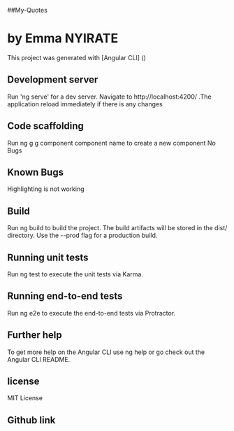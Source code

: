 ##My-Quotes
# by Emma NYIRATE

This project was generated with [Angular CLI] ()

## Development server

Run 'ng serve' for a dev server. Navigate to http://localhost:4200/ .The application reload immediately if there is any changes

## Code scaffolding

Run ng g g component component name to create a new component
No Bugs

## Known Bugs

Highlighting is not working

## Build 

Run ng build to build the project. The build artifacts will be stored in the dist/ directory. Use the --prod flag for a production build.

## Running unit tests

Run ng test to execute the unit tests via Karma.

## Running end-to-end tests

Run ng e2e to execute the end-to-end tests via Protractor.


## Further help
To get more help on the Angular CLI use ng help or go check out the Angular CLI README.

## license 

MIT License

## Github link
